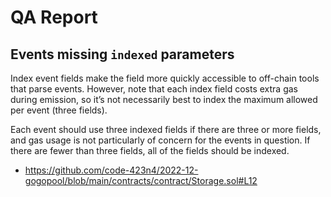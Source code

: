 # QA Report

## Events missing `indexed` parameters

Index event fields make the field more quickly accessible to off-chain tools that parse events. However, note that each index field costs extra gas during emission, so it’s not necessarily best to index the maximum allowed per event (three fields).

Each event should use three indexed fields if there are three or more fields, and gas usage is not particularly of concern for the events in question. If there are fewer than three fields, all of the fields should be indexed.

- https://github.com/code-423n4/2022-12-gogopool/blob/main/contracts/contract/Storage.sol#L12

